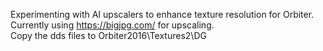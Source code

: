 Experimenting with AI upscalers to enhance texture resolution for Orbiter. Currently using https://bigjpg.com/ for upscaling.    
Copy the dds files to Orbiter2016\Textures2\DG
